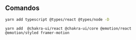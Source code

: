 ## Comandos

```bash
yarn add typescript @types/react @types/node -D
```

```
yarn add  @chakra-ui/react @chakra-ui/core @emotion/react @emotion/styled framer-motion
```
